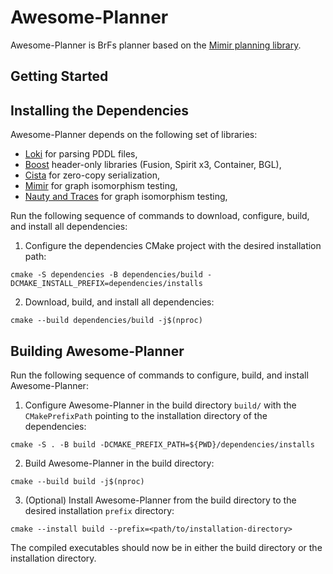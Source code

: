 # Awesome-Planner 

Awesome-Planner is BrFs planner based on the [Mimir planning library](https://github.com/simon-stahlberg/mimir).

## Getting Started  

## Installing the Dependencies

Awesome-Planner depends on the following set of libraries:

- [Loki](https://github.com/drexlerd/Loki) for parsing PDDL files,
- [Boost](https://www.boost.org/) header-only libraries (Fusion, Spirit x3, Container, BGL),
- [Cista](https://github.com/felixguendling/cista/) for zero-copy serialization,
- [Mimir](https://users.cecs.anu.edu.au/~bdm/nauty/) for graph isomorphism testing,
- [Nauty and Traces](https://users.cecs.anu.edu.au/~bdm/nauty/) for graph isomorphism testing,

Run the following sequence of commands to download, configure, build, and install all dependencies:

1. Configure the dependencies CMake project with the desired installation path:
```console
cmake -S dependencies -B dependencies/build -DCMAKE_INSTALL_PREFIX=dependencies/installs
```
2. Download, build, and install all dependencies:
```console
cmake --build dependencies/build -j$(nproc)
```

## Building Awesome-Planner

Run the following sequence of commands to configure, build, and install Awesome-Planner:

1. Configure Awesome-Planner in the build directory `build/` with the `CMakePrefixPath` pointing to the installation directory of the dependencies:
```console
cmake -S . -B build -DCMAKE_PREFIX_PATH=${PWD}/dependencies/installs
```
2. Build Awesome-Planner in the build directory:
```console
cmake --build build -j$(nproc)
```
3. (Optional) Install Awesome-Planner from the build directory to the desired installation `prefix` directory:
```console
cmake --install build --prefix=<path/to/installation-directory>
```

The compiled executables should now be in either the build directory or the installation directory.
